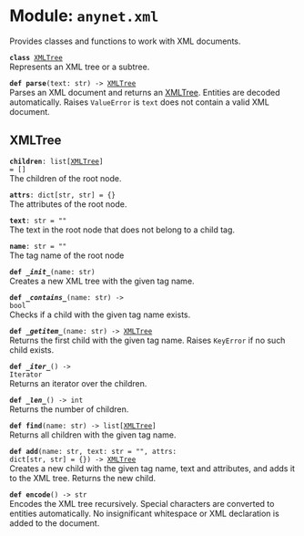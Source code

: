 
# Module: <code>anynet.xml</code>

Provides classes and functions to work with XML documents.

<code>**class** [XMLTree](#xmltree)</code><br>
<span class="docs">Represents an XML tree or a subtree.</span>

<code>**def parse**(text: str) -> [XMLTree](#xmltree)</code><br>
<span class="docs">Parses an XML document and returns an [XMLTree](#xmltree). Entities are decoded automatically. Raises `ValueError` is `text` does not contain a valid XML document.</span>

## XMLTree
<code>**children**: list[[XMLTree](#xmltree)] = []</code><br>
<span class="docs">The children of the root node.

<code>**attrs**: dict[str, str] = {}</code><br>
<span class="docs">The attributes of the root node.</span>

<code>**text**: str = ""</code><br>
<span class="docs">The text in the root node that does not belong to a child tag.</span>

<code>**name**: str = ""</code><br>
<span class="docs">The tag name of the root node</span>

<code>**def _\_init__**(name: str)</code><br>
<span class="docs">Creates a new XML tree with the given tag name.</span>

<code>**def _\_contains__**(name: str) -> bool</code><br>
<span class="docs">Checks if a child with the given tag name exists.</span>

<code>**def _\_getitem__**(name: str) -> [XMLTree](#xmltree)</code><br>
<span class="docs">Returns the first child with the given tag name. Raises `KeyError` if no such child exists.</span>

<code>**def _\_iter__**() -> Iterator</code><br>
<span class="docs">Returns an iterator over the children.</span>

<code>**def _\_len__**() -> int</code><br>
<span class="docs">Returns the number of children.</span>

<code>**def find**(name: str) -> list[[XMLTree](#xmltree)]</code><br>
<span class="docs">Returns all children with the given tag name.</span>

<code>**def add**(name: str, text: str = "", attrs: dict[str, str] = {}) -> [XMLTree](#xmltree)</code><br>
<span class="docs">Creates a new child with the given tag name, text and attributes, and adds it to the XML tree. Returns the new child.

<code>**def encode**() -> str</code><br>
<span class="docs">Encodes the XML tree recursively. Special characters are converted to entities automatically. No insignificant whitespace or XML declaration is added to the document.</span>
